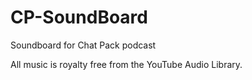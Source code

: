 # CP-SoundBoard
Soundboard for Chat Pack podcast

All music is royalty free from the YouTube Audio Library.
